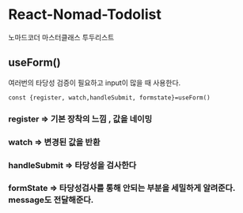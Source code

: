 # React-Nomad-Todolist
노마드코더 마스터클래스 투두리스트

## useForm()
여러번의 타당성 검증이 필요하고 input이 많을 때 사용한다.

```JS
const {register, watch,handleSubmit, formstate}=useForm()
```
### register  => 기본 장착의 느낌 , 값을 네이밍
### watch => 변경된 값을 반환
### handleSubmit => 타당성을 검사한다
### formState => 타당성검사를 통해 안되는 부분을 세밀하게 알려준다. message도 전달해준다.

